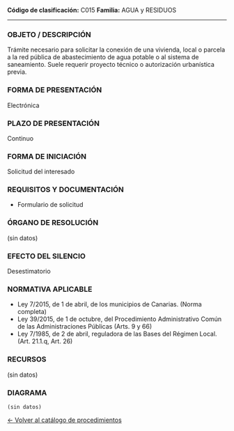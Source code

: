 
**Código de clasificación:** C015
**Familia:** AGUA y  RESIDUOS

---

### OBJETO / DESCRIPCIÓN

Trámite necesario para solicitar la conexión de una vivienda, local o parcela a la red pública de abastecimiento de agua potable o al sistema de saneamiento. Suele requerir proyecto técnico o autorización urbanística previa.

### FORMA DE PRESENTACIÓN

Electrónica

### PLAZO DE PRESENTACIÓN

Continuo

### FORMA DE INICIACIÓN

Solicitud del interesado

### REQUISITOS Y DOCUMENTACIÓN

- Formulario de solicitud

### ÓRGANO DE RESOLUCIÓN

(sin datos)

### EFECTO DEL SILENCIO

Desestimatorio

### NORMATIVA APLICABLE

- Ley 7/2015, de 1 de abril, de los municipios de Canarias. (Norma completa)
- Ley 39/2015, de 1 de octubre, del Procedimiento Administrativo Común de las Administraciones Públicas (Arts. 9 y 66)
- Ley 7/1985, de 2 de abril, reguladora de las Bases del Régimen Local. (Art. 21.1.q, Art. 26)

### RECURSOS

(sin datos)

### DIAGRAMA

```mermaid
(sin datos)
```

[← Volver al catálogo de procedimientos](../buscador.md)